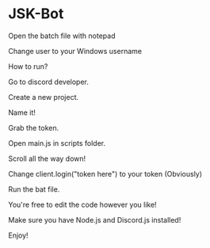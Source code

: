 # JSK-Bot

Open the batch file with notepad

Change user to your Windows username

How to run?

Go to discord developer.

Create a new project.

Name it!

Grab the token.

Open main.js in scripts folder.

Scroll all the way down!

Change client.login("token here") to your token (Obviously)

Run the bat file.
 
You're free to edit the code however you like!

Make sure you have Node.js and Discord.js installed!

Enjoy!
